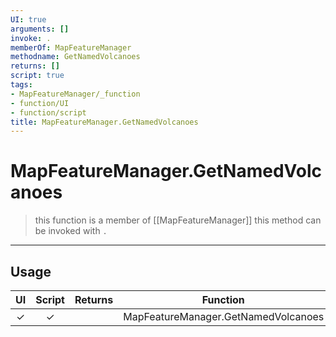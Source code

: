 ```yaml
---
UI: true
arguments: []
invoke: .
memberOf: MapFeatureManager
methodname: GetNamedVolcanoes
returns: []
script: true
tags:
- MapFeatureManager/_function
- function/UI
- function/script
title: MapFeatureManager.GetNamedVolcanoes
---
```

# MapFeatureManager.GetNamedVolcanoes
> this function is a member of [[MapFeatureManager]]
> this method can be invoked with `.`
-----
## Usage
|  UI | Script | Returns | Function | Arguments |
|:---:|:------:|-------:|:--------:|:---------|
|✓|✓||MapFeatureManager.GetNamedVolcanoes||
